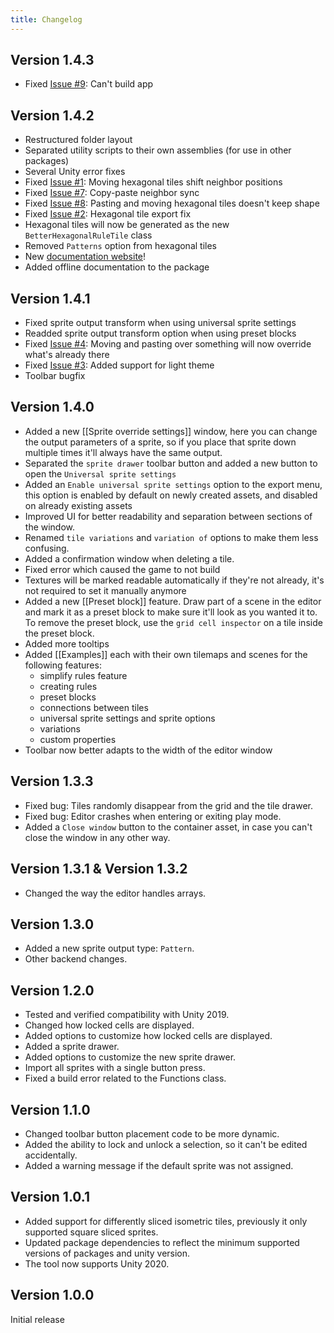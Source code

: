 ```yaml
---
title: Changelog
---
```

## Version 1.4.3

- Fixed [Issue #9](https://github.com/Vinark117/BetterRuleTiles-Support/issues/9): Can't build app

## Version 1.4.2

- Restructured folder layout
- Separated utility scripts to their own assemblies (for use in other packages)
- Several Unity error fixes
- Fixed [Issue #1](https://github.com/Vinark117/BetterRuleTiles-Support/issues/1): Moving hexagonal tiles shift neighbor positions
- Fixed [Issue #7](https://github.com/Vinark117/BetterRuleTiles-Support/issues/7): Copy-paste neighbor sync
- Fixed [Issue #8](https://github.com/Vinark117/BetterRuleTiles-Support/issues/8): Pasting and moving hexagonal tiles doesn't keep shape
- Fixed [Issue #2](https://github.com/Vinark117/BetterRuleTiles-Support/issues/2): Hexagonal tile export fix
- Hexagonal tiles will now be generated as the new `BetterHexagonalRuleTile` class
- Removed `Patterns` option from hexagonal tiles
- New [documentation website](https://docs.vinark.dev/better-rule-tiles/)!
- Added offline documentation to the package

## Version 1.4.1

- Fixed sprite output transform when using universal sprite settings
- Readded sprite output transform option when using preset blocks
- Fixed [Issue #4](https://github.com/Vinark117/BetterRuleTiles-Support/issues/4): Moving and pasting over something will now override what's already there
- Fixed [Issue #3](https://github.com/Vinark117/BetterRuleTiles-Support/issues/3): Added support for light theme
- Toolbar bugfix

## Version 1.4.0

- Added a new [[Sprite override settings]] window, here you can change the output parameters of a sprite, so if you place that sprite down multiple times it'll always have the same output.
- Separated the `sprite drawer` toolbar button and added a new button to open the `Universal sprite settings`
- Added an `Enable universal sprite settings` option to the export menu, this option is enabled by default on newly created assets, and disabled on already existing assets
- Improved UI for better readability and separation between sections of the window.
- Renamed `tile variations` and `variation of` options to make them less confusing.
- Added a confirmation window when deleting a tile.
- Fixed error which caused the game to not build
- Textures will be marked readable automatically if they're not already, it's not required to set it manually anymore
- Added a new [[Preset block]] feature. Draw part of a scene in the editor and mark it as a preset block to make sure it'll look as you wanted it to. To remove the preset block, use the `grid cell inspector` on a tile inside the preset block.
- Added more tooltips
- Added [[Examples]] each with their own tilemaps and scenes for the following features:
    - simplify rules feature
    - creating rules
    - preset blocks
    - connections between tiles
    - universal sprite settings and sprite options
    - variations
    - custom properties
- Toolbar now better adapts to the width of the editor window

## Version 1.3.3

- Fixed bug: Tiles randomly disappear from the grid and the tile drawer.
- Fixed bug: Editor crashes when entering or exiting play mode.
- Added a `Close window` button to the container asset, in case you can't close the window in any other way.

## Version 1.3.1 & Version 1.3.2

- Changed the way the editor handles arrays.

## Version 1.3.0

- Added a new sprite output type: `Pattern`.
- Other backend changes.

## Version 1.2.0

- Tested and verified compatibility with Unity 2019.
- Changed how locked cells are displayed.
- Added options to customize how locked cells are displayed.
- Added a sprite drawer.
- Added options to customize the new sprite drawer.
- Import all sprites with a single button press.
- Fixed a build error related to the Functions class.

## Version 1.1.0

- Changed toolbar button placement code to be more dynamic.
- Added the ability to lock and unlock a selection, so it can't be edited accidentally.
- Added a warning message if the default sprite was not assigned.

## Version 1.0.1

- Added support for differently sliced isometric tiles, previously it only supported square sliced sprites.
- Updated package dependencies to reflect the minimum supported versions of packages and unity version.
- The tool now supports Unity 2020.

## Version 1.0.0

Initial release